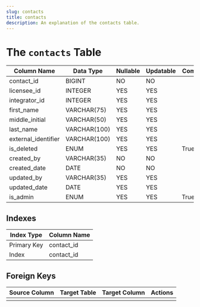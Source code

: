 ```yaml
---
slug: contacts
title: contacts
description: An explanation of the contacts table.
---
```


# The `contacts` Table

| Column Name          | Data Type    | Nullable | Updatable | Comment     |
|----------------------|--------------|----------|-----------|-------------|
| contact_id           | BIGINT       | NO       | NO        |             |
| licensee_id          | INTEGER      | YES      | YES       |             |
| integrator_id        | INTEGER      | YES      | YES       |             |
| first_name           | VARCHAR(75)  | YES      | YES       |             |
| middle_initial       | VARCHAR(50)  | YES      | YES       |             |
| last_name            | VARCHAR(100) | YES      | YES       |             |
| external_identifier  | VARCHAR(100) | YES      | YES       |             |
| is_deleted           | ENUM         | YES      | YES       | True,False  |
| created_by           | VARCHAR(35)  | NO       | NO        |             |
| created_date         | DATE         | NO       | NO        |             |
| updated_by           | VARCHAR(35)  | YES      | YES       |             |
| updated_date         | DATE         | YES      | YES       |             |
| is_admin             | ENUM         | YES      | YES       | True,False  |

## Indexes

| Index Type  | Column Name |
|-------------|-------------|
| Primary Key | contact_id  |
| Index       | contact_id  |

## Foreign Keys

| Source Column | Target Table | Target Column | Actions |
|---------------|--------------|---------------|---------|
|               |              |               |         |